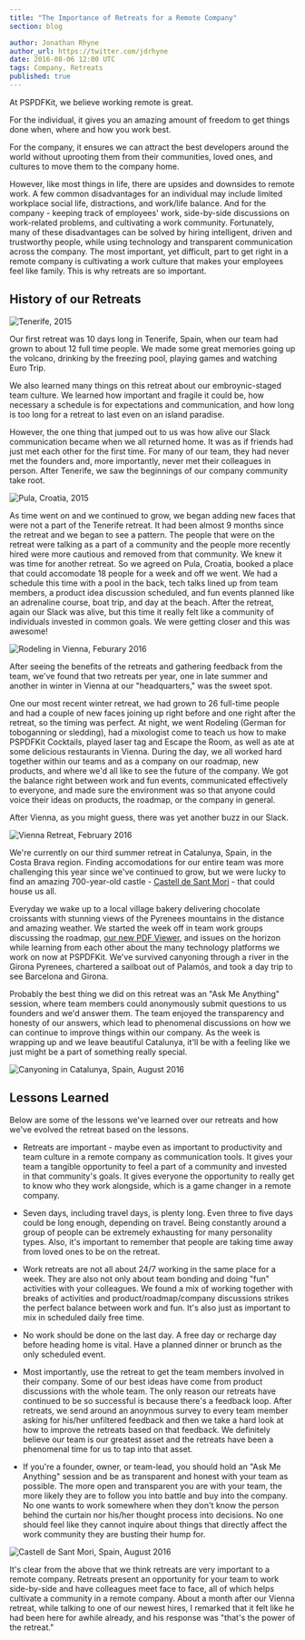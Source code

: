 ```yaml
---
title: "The Importance of Retreats for a Remote Company"
section: blog

author: Jonathan Rhyne
author_url: https://twitter.com/jdrhyne
date: 2016-08-06 12:00 UTC
tags: Company, Retreats
published: true
---
```


At PSPDFKit, we believe working remote is great.

For the individual, it gives you an amazing amount of freedom to get things done when, where and how you work best.

For the company, it ensures we can attract the best developers around the world without uprooting them from their communities, loved ones, and cultures to move them to the company home.

However, like most things in life, there are upsides and downsides to remote work. A few common disadvantages for an individual may include limited workplace social life, distractions, and work/life balance. And for the company - keeping track of employees' work, side-by-side discussions on work-related problems, and cultivating a work community. Fortunately, many of these disadvantages can be solved by hiring intelligent, driven and trustworthy people, while using technology and transparent communication across the company. The most important, yet difficult, part to get right in a remote company is cultivating a work culture that makes your employees feel like family. This is why retreats are so important.

## History of our Retreats

![Tenerife, 2015](/images/blog/2016/retreats/2015-tenerife.jpg)

Our first retreat was 10 days long in Tenerife, Spain, when our team had grown to about 12 full time people. We made some great memories going up the volcano, drinking by the freezing pool, playing games and watching Euro Trip.

We also learned many things on this retreat about our embroynic-staged team culture. We learned how important and fragile it could be, how necessary a schedule is for expectations and communication, and how long is too long for a retreat to last even on an island paradise.

However, the one thing that jumped out to us was how alive our Slack communication became when we all returned home. It was as if friends had just met each other for the first time. For many of our team, they had never met the founders and, more importantly, never met their colleagues in person. After Tenerife, we saw the beginnings of our company community take root.

![Pula, Croatia, 2015](/images/blog/2016/retreats/2015-croatia.jpg)

As time went on and we continued to grow, we began adding new faces that were not a part of the Tenerife retreat. It had been almost 9 months since the retreat and we began to see a pattern. The people that were on the retreat were talking as a part of a community and the people more recently hired were more cautious and removed from that community. We knew it was time for another retreat. So we agreed on Pula, Croatia, booked a place that could accomodate 18 people for a week and off we went. We had a schedule this time with a pool in the back, tech talks lined up from team members, a product idea discussion scheduled, and fun events planned like an adrenaline course, boat trip, and day at the beach. After the retreat, again our Slack was alive, but this time it really felt like a community of individuals invested in common goals. We were getting closer and this was awesome!

![Rodeling in Vienna, Feburary 2016](/images/blog/2016/retreats/2016-vienna-rodeling.jpg)

After seeing the benefits of the retreats and gathering feedback from the team, we've found that two retreats per year, one in late summer and another in winter in Vienna at our "headquarters," was the sweet spot.

One our most recent winter retreat, we had grown to 26 full-time people and had a couple of new faces joining up right before and one right after the retreat, so the timing was perfect. At night, we went Rodeling (German for toboganning or sledding), had a mixologist come to teach us how to make PSPDFKit Cocktails, played laser tag and Escape the Room, as well as ate at some delicious restaurants in Vienna. During the day, we all worked hard together within our teams and as a company on our roadmap, new products, and where we'd all like to see the future of the company. We got the balance right between work and fun events, communicated effectively to everyone, and made sure the environment was so that anyone could voice their ideas on products, the roadmap, or the company in general.

After Vienna, as you might guess, there was yet another buzz in our Slack.

![Vienna Retreat, February 2016](/images/blog/2016/retreats/2016-vienna.jpg)

We're currently on our third summer retreat in Catalunya, Spain, in the Costa Brava region. Finding accomodations for our entire team was more challenging this year since we've continued to grow, but we were lucky to find an amazing 700-year-old castle - [Castell de Sant Mori](https://www.facebook.com/Castillo-Sant-Mori-937359039671103/) - that could house us all.

Everyday we wake up to a local village bakery delivering chocolate croissants with stunning views of the Pyrenees mountains in the distance and amazing weather. We started the week off in team work groups discussing the roadmap, [our new PDF Viewer](/viewer), and issues on the horizon while learning from each other about the many technology platforms we work on now at PSPDFKit. We've survived canyoning through a river in the Girona Pyrenees, chartered a sailboat out of Palamós, and took a day trip to see Barcelona and Girona.

Probably the best thing we did on this retreat was an "Ask Me Anything" session, where team members could anonymously submit questions to us founders and we'd answer them. The team enjoyed the transparency and honesty of our answers, which lead to phenomenal discussions on how we can continue to improve things within our company. As the week is wrapping up and we leave beautiful Catalunya, it'll be with a feeling like we just might be a part of something really special.

![Canyoning in Catalunya, Spain, August 2016](/images/blog/2016/retreats/2016-spain-canyoning.jpg)

## Lessons Learned

Below are some of the lessons we've learned over our retreats and how we've evolved the retreat based on the lessons.

- Retreats are important - maybe even as important to productivity and team culture in a remote company as communication tools. It gives your team a tangible opportunity to feel a part of a community and invested in that community's goals. It gives everyone the opportunity to really get to know who they work alongside, which is a game changer in a remote company.

- Seven days, including travel days, is plenty long. Even three to five days could be long enough, depending on travel. Being constantly around a group of people can be extremely exhausting for many personality types. Also, it's important to remember that people are taking time away from loved ones to be on the retreat.

- Work retreats are not all about 24/7 working in the same place for a week. They are also not only about team bonding and doing "fun" activities with your colleagues. We found a mix of working together with breaks of activities and product/roadmap/company discussions strikes the perfect balance between work and fun. It's also just as important to mix in scheduled daily free time.

- No work should be done on the last day. A free day or recharge day before heading home is vital. Have a planned dinner or brunch as the only scheduled event.

- Most importantly, use the retreat to get the team members involved in their company. Some of our best ideas have come from product discussions with the whole team. The only reason our retreats have continued to be so successful is because there's a feedback loop. After retreats, we send around an anoynmous survey to every team member asking for his/her unfiltered feedback and then we take a hard look at how to improve the retreats based on that feedback. We definitely believe our team is our greatest asset and the retreats have been a phenomenal time for us to tap into that asset.

- If you're a founder, owner, or team-lead, you should hold an "Ask Me Anything" session and be as transparent and honest with your team as possible. The more open and transparent you are with your team, the more likely they are to follow you into battle and buy into the company. No one wants to work somewhere when they don't know the person behind the curtain nor his/her thought process into decisions. No one should feel like they cannot inquire about things that directly affect the work community they are busting their hump for.

![Castell de Sant Mori, Spain, August 2016](/images/blog/2016/retreats/2016-spain-castell.jpg)

It's clear from the above that we think retreats are very important to a remote company. Retreats present an opportunity for your team to work side-by-side and have colleagues meet face to face, all of which helps cultivate a community in a remote company. About a month after our Vienna retreat, while talking to one of our newest hires, I remarked that it felt like he had been here for awhile already, and his response was "that's the power of the retreat."
